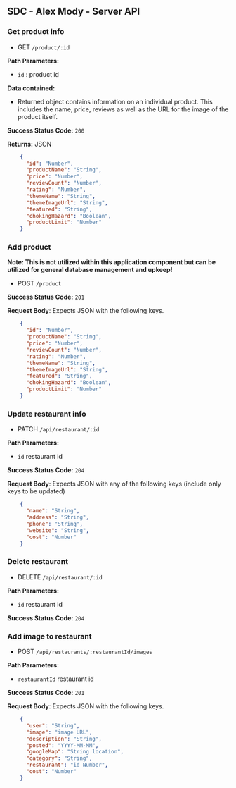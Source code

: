 ## SDC - Alex Mody - Server API

### Get product info
  * GET `/product/:id`

**Path Parameters:**
  * `id` : product id

**Data contained:**
  * Returned object contains information on an individual product. This includes the name, price, reviews as well as the URL for the image of the product itself.

**Success Status Code:** `200`

**Returns:** JSON

```json
    {
      "id": "Number",
      "productName": "String",
      "price": "Number",
      "reviewCount": "Number",
      "rating": "Number",
      "themeName": "String",
      "themeImageUrl": "String",
      "featured": "String",
      "chokingHazard": "Boolean",
      "productLimit": "Number"
    }
```

### Add product
**Note: This is not utilized within this application component but can be utilized for general database management and upkeep!**

  * POST `/product`

**Success Status Code:** `201`

**Request Body**: Expects JSON with the following keys.

```json
    {
      "id": "Number",
      "productName": "String",
      "price": "Number",
      "reviewCount": "Number",
      "rating": "Number",
      "themeName": "String",
      "themeImageUrl": "String",
      "featured": "String",
      "chokingHazard": "Boolean",
      "productLimit": "Number"
    }
```


### Update restaurant info
  * PATCH `/api/restaurant/:id`

**Path Parameters:**
  * `id` restaurant id

**Success Status Code:** `204`

**Request Body**: Expects JSON with any of the following keys (include only keys to be updated)

```json
    {
      "name": "String",
      "address": "String",
      "phone": "String",
      "website": "String",
      "cost": "Number"
    }
```

### Delete restaurant
  * DELETE `/api/restaurant/:id`

**Path Parameters:**
  * `id` restaurant id

**Success Status Code:** `204`

### Add image to restaurant
  * POST `/api/restaurants/:restaurantId/images`

**Path Parameters:**

  * `restaurantId` restaurant id

**Success Status Code:** `201`

**Request Body**: Expects JSON with the following keys.

```json
    {
      "user": "String",
      "image": "image URL",
      "description": "String",
      "posted": "YYYY-MM-MM",
      "googleMap": "String location",
      "category": "String",
      "restaurant": "id Number",
      "cost": "Number"
    }
```